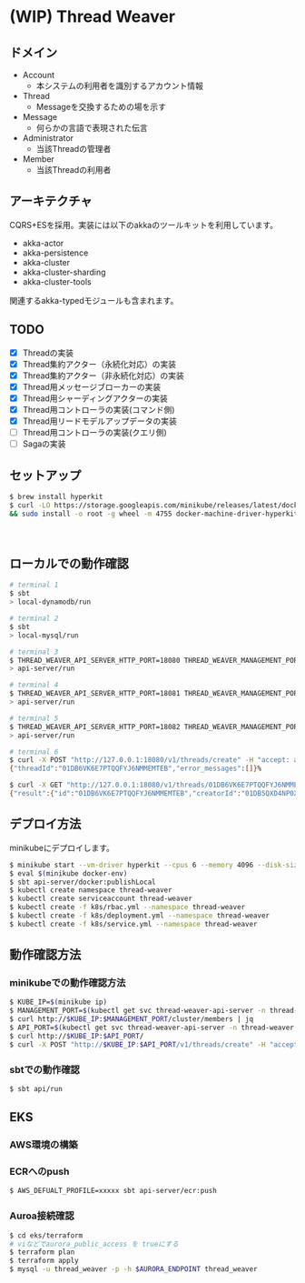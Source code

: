 
# (WIP) Thread Weaver

## ドメイン

- Account
    - 本システムの利用者を識別するアカウント情報
- Thread
    - Messageを交換するための場を示す
- Message
    - 何らかの言語で表現された伝言
- Administrator
    - 当該Threadの管理者
- Member
    - 当該Threadの利用者

## アーキテクチャ

CQRS+ESを採用。実装には以下のakkaのツールキットを利用しています。

- akka-actor
- akka-persistence
- akka-cluster
- akka-cluster-sharding
- akka-cluster-tools

関連するakka-typedモジュールも含まれます。

## TODO

- [x] Threadの実装
- [x] Thread集約アクター（永続化対応）の実装
- [x] Thread集約アクター（非永続化対応）の実装
- [x] Thread用メッセージブローカーの実装
- [x] Thread用シャーディングアクターの実装
- [x] Thread用コントローラの実装(コマンド側)
- [x] Thread用リードモデルアップデータの実装
- [ ] Thread用コントローラの実装(クエリ側)
- [ ] Sagaの実装

## セットアップ

```sh
$ brew install hyperkit
$ curl -LO https://storage.googleapis.com/minikube/releases/latest/docker-machine-driver-hyperkit \
&& sudo install -o root -g wheel -m 4755 docker-machine-driver-hyperkit /usr/local/bin/
```
　

## ローカルでの動作確認

```sh
# terminal 1
$ sbt
> local-dynamodb/run
```

```sh
# terminal 2
$ sbt
> local-mysql/run
```

```sh
# terminal 3
$ THREAD_WEAVER_API_SERVER_HTTP_PORT=18080 THREAD_WEAVER_MANAGEMENT_PORT=8558 sbt
> api-server/run
```

```sh
# terminal 4
$ THREAD_WEAVER_API_SERVER_HTTP_PORT=18081 THREAD_WEAVER_MANAGEMENT_PORT=8559 sbt
> api-server/run
```

```sh
# terminal 5
$ THREAD_WEAVER_API_SERVER_HTTP_PORT=18082 THREAD_WEAVER_MANAGEMENT_PORT=8560 sbt
> api-server/run
```

```sh
# terminal 6
$ curl -X POST "http://127.0.0.1:18080/v1/threads/create" -H "accept: application/json" -H "Content-Type: application/json" -d "{\"accountId\":\"01DB5QXD4NP0XQTV92K42B3XBF\",\"title\":\"string\",\"remarks\":\"string\",\"administratorIds\":[\"01DB5QXD4NP0XQTV92K42B3XBF\"],\"memberIds\":[\"01DB5QXD4NP0XQTV92K42B3XBF\"],\"createAt\":10000}"
{"threadId":"01DB6VK6E7PTQQFYJ6NMMEMTEB","error_messages":[]}%

$ curl -X GET "http://127.0.0.1:18080/v1/threads/01DB6VK6E7PTQQFYJ6NMMEMTEB?account_id=01DB5QXD4NP0XQTV92K42B3XBF" -H "accept: application/json"
{"result":{"id":"01DB6VK6E7PTQQFYJ6NMMEMTEB","creatorId":"01DB5QXD4NP0XQTV92K42B3XBF","parentThreadId":null,"title":"string","remarks":"string","createdAt":10000,"updatedAt":10000},"error_messages":[]}%
```

## デプロイ方法

minikubeにデプロイします。

```sh
$ minikube start --vm-driver hyperkit --cpus 6 --memory 4096 --disk-size 60g
$ eval $(minikube docker-env)
$ sbt api-server/docker:publishLocal
$ kubectl create namespace thread-weaver
$ kubectl create serviceaccount thread-weaver
$ kubectl create -f k8s/rbac.yml --namespace thread-weaver
$ kubectl create -f k8s/deployment.yml --namespace thread-weaver
$ kubectl create -f k8s/service.yml --namespace thread-weaver
```

## 動作確認方法

### minikubeでの動作確認方法

```sh
$ KUBE_IP=$(minikube ip)
$ MANAGEMENT_PORT=$(kubectl get svc thread-weaver-api-server -n thread-weaver -ojsonpath="{.spec.ports[?(@.name==\"management\")].nodePort}")
$ curl http://$KUBE_IP:$MANAGEMENT_PORT/cluster/members | jq
$ API_PORT=$(kubectl get svc thread-weaver-api-server -n thread-weaver -ojsonpath="{.spec.ports[?(@.name==\"api\")].nodePort}")
$ curl http://$KUBE_IP:$API_PORT/
$ curl -X POST "http://$KUBE_IP:$API_PORT/v1/threads/create" -H "accept: application/json" -H "Content-Type: application/json" -d "{\"accountId\":\"01DB5QXD4NP0XQTV92K42B3XBF\",\"title\":\"string\",\"remarks\":\"string\",\"administratorIds\":[\"01DB5QXD4NP0XQTV92K42B3XBF\"],\"memberIds\":[\"01DB5QXD4NP0XQTV92K42B3XBF\"],\"createAt\":10000}"
```

### sbtでの動作確認

```sh
$ sbt api/run
```

## EKS

### AWS環境の構築


### ECRへのpush 

```sh
$ AWS_DEFUALT_PROFILE=xxxxx sbt api-server/ecr:push
```

### Auroa接続確認

```sh
$ cd eks/terraform
# viなどでaurora_public_access を trueにする
$ terraform plan
$ terraform apply
$ mysql -u thread_weaver -p -h $AURORA_ENDPOINT thread_weaver
```
